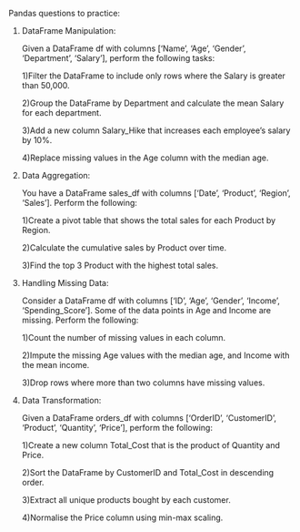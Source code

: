 Pandas questions to practice:

1. DataFrame Manipulation:
   
      Given a DataFrame df with columns [‘Name’, ‘Age’, ‘Gender’, ‘Department’, ‘Salary’], perform the following tasks:
      
      1)Filter the DataFrame to include only rows where the Salary is greater than 50,000.
      
      2)Group the DataFrame by Department and calculate the mean Salary for each department.
      
      3)Add a new column Salary_Hike that increases each employee’s salary by 10%.
      
      4)Replace missing values in the Age column with the median age.


3. Data Aggregation:
   
      You have a DataFrame sales_df with columns [‘Date’, ‘Product’, ‘Region’, ‘Sales’]. Perform the following:
      
      1)Create a pivot table that shows the total sales for each Product by Region.
      
      2)Calculate the cumulative sales by Product over time.
      
      3)Find the top 3 Product with the highest total sales.


5. Handling Missing Data:
   
      Consider a DataFrame df with columns [‘ID’, ‘Age’, ‘Gender’, ‘Income’, ‘Spending_Score’]. Some of the data points in Age and Income are missing. Perform the following:
      
      1)Count the number of missing values in each column.
      
      2)Impute the missing Age values with the median age, and Income with the mean income.
      
      3)Drop rows where more than two columns have missing values.


7. Data Transformation:
   
      Given a DataFrame orders_df with columns [‘OrderID’, ‘CustomerID’, ‘Product’, ‘Quantity’, ‘Price’], perform the following:
      
      1)Create a new column Total_Cost that is the product of Quantity and Price.
      
      2)Sort the DataFrame by CustomerID and Total_Cost in descending order.
      
      3)Extract all unique products bought by each customer.
      
      4)Normalise the Price column using min-max scaling.

